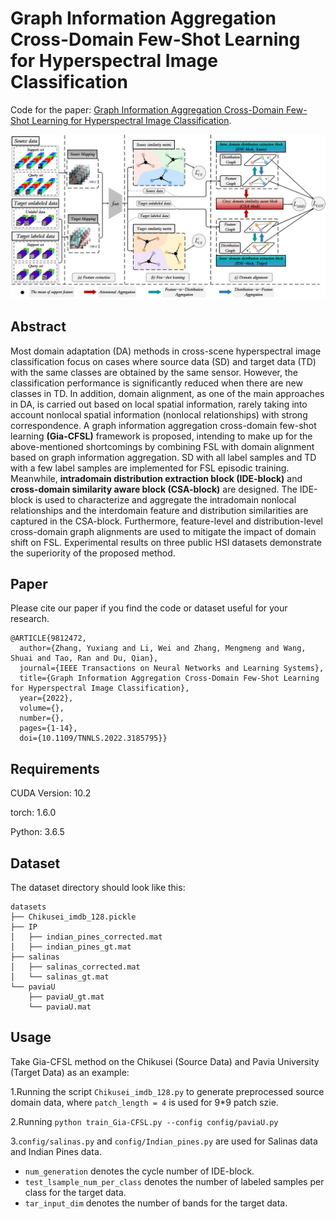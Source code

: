 # Graph Information Aggregation Cross-Domain Few-Shot Learning for Hyperspectral Image Classification

Code for the paper: [Graph Information Aggregation Cross-Domain Few-Shot Learning for Hyperspectral Image Classification](https://ieeexplore.ieee.org/document/9812472).

<p align='center'>
  <img src='figure/Gia-CFSL.png' width="800px">
</p>

## Abstract

Most domain adaptation (DA) methods in cross-scene hyperspectral image classification focus on cases where source data (SD) and target data (TD) with the same classes are obtained by the same sensor. However, the classification performance is significantly reduced when there are new classes in TD. In addition, domain alignment, as one of the main approaches in DA, is carried out based on local spatial information, rarely taking into account nonlocal spatial information (nonlocal relationships) with strong correspondence. A graph information aggregation cross-domain few-shot learning **(Gia-CFSL)** framework is proposed, intending to make up for the above-mentioned shortcomings by combining FSL with domain alignment based on graph information aggregation. SD with all label samples and TD with a few label samples are implemented for FSL episodic training. Meanwhile, **intradomain distribution extraction block (IDE-block)** and **cross-domain similarity aware block (CSA-block)** are designed. The IDE-block is used to characterize and aggregate the intradomain nonlocal relationships and the interdomain feature and distribution similarities are captured in the CSA-block. Furthermore, feature-level and distribution-level cross-domain graph alignments are used to mitigate the impact of domain shift on FSL. Experimental results on three public HSI datasets demonstrate the superiority of the proposed method.

## Paper

Please cite our paper if you find the code or dataset useful for your research.

```
@ARTICLE{9812472,  
  author={Zhang, Yuxiang and Li, Wei and Zhang, Mengmeng and Wang, Shuai and Tao, Ran and Du, Qian},  
  journal={IEEE Transactions on Neural Networks and Learning Systems},   
  title={Graph Information Aggregation Cross-Domain Few-Shot Learning for Hyperspectral Image Classification},  
  year={2022},  
  volume={},  
  number={},  
  pages={1-14},  
  doi={10.1109/TNNLS.2022.3185795}}
```

## Requirements

CUDA Version: 10.2

torch: 1.6.0

Python: 3.6.5

## Dataset

The dataset directory should look like this:
```
datasets
├── Chikusei_imdb_128.pickle
├── IP
│   ├── indian_pines_corrected.mat
│   ├── indian_pines_gt.mat
├── salinas
│   ├── salinas_corrected.mat
│   └── salinas_gt.mat
└── paviaU
    ├── paviaU_gt.mat
    └── paviaU.mat
```

## Usage
Take Gia-CFSL method on the Chikusei (Source Data) and Pavia University (Target Data) as an example: 

1.Running the script `Chikusei_imdb_128.py` to generate preprocessed source domain data, where `patch_length = 4` is used for 9*9 patch szie.

2.Running `python train_Gia-CFSL.py --config config/paviaU.py`

3.`config/salinas.py` and `config/Indian_pines.py` are used for Salinas data and Indian Pines data.
 * `num_generation` denotes the cycle number of IDE-block.
 * `test_lsample_num_per_class` denotes the number of labeled samples per class for the target data.
 * `tar_input_dim` denotes the number of bands for the target data.

